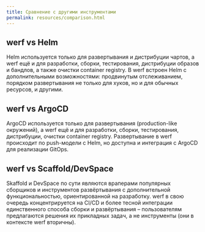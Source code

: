 ```yaml
---
title: Сравнение с другими инструментами
permalink: resources/comparison.html
---
```


## werf vs Helm

Helm используется только для развертывания и дистрибуции чартов, а werf ещё и для разработки, сборки, тестирования, дистрибуции образов и бандлов, а также очистки container registry. В werf встроен Helm с дополнительными возможностями: продвинутым отслеживанием, порядком развертывания не только для хуков, но и для обычных ресурсов, и другими.

## werf vs ArgoCD

ArgoCD используется только для развертывания (production-like окружений), а werf ещё и для разработки, сборки, тестирования, дистрибуции, очистки container registry. Развертывание в werf происходит по push-модели с Helm, но доступна и интеграция с ArgoCD для реализации GitOps.

## werf vs Scaffold/DevSpace

Skaffold и DevSpace по сути являются враперами популярных сборщиков и инструментов развёртывания с дополнительной функциональностью, ориентированной на разработку. werf в свою очередь концентрируется на CI/CD и более тесной интеграции единственного способа сборки и развёртывания – пользователям предлагаются решения их прикладных задач, а не инструменты (они в контексте werf вторичны).
